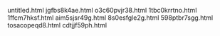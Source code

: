 untitled.html
jgfbs8k4ae.html
o3c60pvjr38.html
1tbc0krrtno.html
1ffcm7hksf.html
aim5sjsr49g.html
8s0esfgle2g.html
598ptbr7sgg.html
tosacopeqd8.html
cdtjjf59ph.html